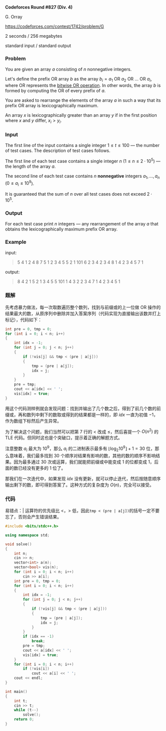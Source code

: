 **Codeforces Round #827 (Div. 4)**

G. Orray

https://codeforces.com/contest/1742/problem/G

<!--more-->

2 seconds / 256 megabytes

standard input / standard output

### Problem

You are given an array $a$ consisting of $n$ nonnegative integers.

Let's define the prefix OR array $b$ as the array $b_i = a_1~\mathsf{OR}~a_2~\mathsf{OR}~\dots~\mathsf{OR}~a_i$, where $\mathsf{OR}$ represents the [bitwise OR operation](https://en.wikipedia.org/wiki/Bitwise_operation#OR). In other words, the array $b$ is formed by computing the $\mathsf{OR}$ of every prefix of $a$.

You are asked to rearrange the elements of the array $a$ in such a way that its prefix OR array is lexicographically maximum.

An array $x$ is lexicographically greater than an array $y$ if in the first position where $x$ and $y$ differ, $x_i > y_i$.

### Input

The first line of the input contains a single integer $1 \le t \le 100$ — the number of test cases. The description of test cases follows.

The first line of each test case contains a single integer $n$ ($1 \leq n \leq 2 \cdot 10^5$) — the length of the array $a$.

The second line of each test case contains $n$ **nonnegative** integers $a_1, \ldots, a_n$ ($0 \leq a_i \leq 10^9$).

It is guaranteed that the sum of $n$ over all test cases does not exceed $2 \cdot 10^5$.

### Output

For each test case print $n$ integers — any rearrangement of the array $a$ that obtains the lexicographically maximum prefix OR array.

### Example

input:

> 5
> 4
> 1 2 4 8
> 7
> 5 1 2 3 4 5 5
> 2
> 1 101
> 6
> 2 3 4 2 3 4
> 8
> 1 4 2 3 4 5 7 1

output:

> 8 4 2 1 
> 5 2 1 3 4 5 5 
> 101 1 
> 4 3 2 2 3 4 
> 7 1 4 2 3 4 5 1 

### 题解

先考虑暴力做法，每一次取数遍历整个数列，找到与前缀或的上一位做 $\mathsf{OR}$ 操作的结果最大的数，从原序列中删除并加入答案序列（代码实现为直接输出该数并打上标记），代码如下：

```cpp
int pre = 0, tmp = 0;
for (int i = 0; i < n; i++)
{
    int idx = -1;
    for (int j = 0; j < n; j++)
    {
        if (!vis[j] && tmp < (pre | a[j]))
        {
            tmp = (pre | a[j]);
            idx = j;
        }
    }
    pre = tmp;
    cout << a[idx] << ' ';
    vis[idx] = true;
}
```

用这个代码测样例就会发现问题：找到并输出了几个数之后，得到了前几个数的前缀或，再和数列中剩下的数取或得到的结果都是一样的，即 $idx$ 一直为初值 $-1$，作为数组下标然后产生异常。

为了解决这个问题，我们当然可以把第 $7$ 行的 $<$ 改成 $\leq$，然后喜提一个 $O(n^2)$ 的 $\text{TLE}$ 代码。但同时这也是个突破口，提示着正确的解题方式。

注意整数 $a_i$ 最大为 $10^9$，那么 $a_i$ 的二进制表示最多有 $\lfloor\log_2{10^9}\rfloor+1=30$ 位，那么意味着，我们最多找到 $30$ 个顺序对结果有影响的数，其他的数的顺序不影响结果。因为最多通过 $30$ 次或运算，我们就能把前缀或中能变成 $1$ 的位都变成 $1$，后面的数已经没有更多的 $1$ 位了。

那我们在一次迭代中，如果发现 $idx$ 没有更新，就可以停止迭代，然后按随意顺序输出剩下的数，即可得到答案了。这种方式的复杂度为 $O(n)$，完全可以接受。

### 代码

易错点：$|$ 运算符的优先级比 $<$，$>$ 低，因此`tmp < (pre | a[j])`的括号一定不要忘了，否则会产生错误结果。

```cpp
#include <bits/stdc++.h>

using namespace std;

void solve()
{
    int n;
    cin >> n;
    vector<int> a(n);
    vector<bool> vis(n);
    for (int i = 0; i < n; i++)
        cin >> a[i];
    int pre = 0, tmp = 0;
    for (int i = 0; i < n; i++)
    {
        int idx = -1;
        for (int j = 0; j < n; j++)
        {
            if (!vis[j] && tmp < (pre | a[j]))
            {
                tmp = (pre | a[j]);
                idx = j;
            }
        }
        if (idx == -1)
            break;
        pre = tmp;
        cout << a[idx] << ' ';
        vis[idx] = true;
    }
    for (int i = 0; i < n; i++)
        if (!vis[i])
            cout << a[i] << ' ';
    cout << endl;
}

int main()
{
    int t;
    cin >> t;
    while (t--)
        solve();
    return 0;
}
```